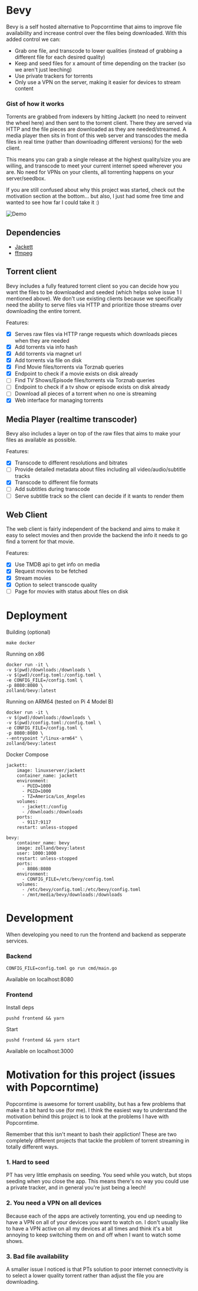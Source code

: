 # Bevy

Bevy is a self hosted alternative to Popcorntime that aims to improve file availability and increase control over the files being downloaded. With this added control we can:

- Grab one file, and transcode to lower qualities (instead of grabbing a different file for each desired quality)
- Keep and seed files for x amount of time depending on the tracker (so we aren't just leeching)
- Use private trackers for torrents
- Only use a VPN on the server, making it easier for devices to stream content

### Gist of how it works

Torrents are grabbed from indexers by hitting Jackett (no need to reinvent the wheel here) and then sent to the torrent client. There they are served via HTTP and the file pieces are downloaded as they are needed/streamed. A media player then sits in front of this web server and transcodes the media files in real time (rather than downloading different versions) for the web client.

This means you can grab a single release at the highest quality/size you are willing, and transcode to meet your current internet speed wherever you are. No need for VPNs on your clients, all torrenting happens on your server/seedbox.

If you are still confused about why this project was started, check out the motivation section at the bottom... but also, I just had some free time and wanted to see how far I could take it :)

![Demo](demo-gif.gif)

## Dependencies

- [Jackett](https://github.com/Jackett/Jackett)
- [ffmpeg](https://ffmpeg.org/)

## Torrent client

Bevy includes a fully featured torrent client so you can decide how you want the files to be downloaded and seeded (which helps solve issue 1 I mentioned above). We don't use existing clients because we specifically need the ability to serve files via HTTP and prioritize those streams over downloading the entire torrent.

Features:

- [x] Serves raw files via HTTP range requests which downloads pieces when they are needed
- [x] Add torrents via info hash
- [x] Add torrents via magnet url
- [x] Add torrents via file on disk
- [x] Find Movie files/torrents via Torznab queries
- [x] Endpoint to check if a movie exists on disk already
- [ ] Find TV Shows/Episode files/torrents via Torznab queries
- [ ] Endpoint to check if a tv show or episode exists on disk already
- [ ] Download all pieces of a torrent when no one is streaming
- [x] Web interface for managing torrents

## Media Player (realtime transcoder)

Bevy also includes a layer on top of the raw files that aims to make your files as available as possible.

Features:

- [x] Transcode to different resolutions and bitrates
- [ ] Provide detailed metadata about files including all video/audio/subtitle tracks
- [x] Transcode to different file formats
- [ ] Add subtitles during transcode
- [ ] Serve subtitle track so the client can decide if it wants to render them

## Web Client

The web client is fairly independent of the backend and aims to make it easy to select movies and then provide the backend the info it needs to go find a torrent for that movie.

Features:

- [x] Use TMDB api to get info on media
- [x] Request movies to be fetched
- [x] Stream movies
- [x] Option to select transcode quality
- [ ] Page for movies with status about files on disk

# Deployment

Building (optional)

```
make docker
```

Running on x86

```
docker run -it \
-v $(pwd)/downloads:/downloads \
-v $(pwd)/config.toml:/config.toml \
-e CONFIG_FILE=/config.toml \
-p 8080:8080 \
zolland/bevy:latest
```

Running on ARM64 (tested on Pi 4 Model B)

```
docker run -it \
-v $(pwd)/downloads:/downloads \
-v $(pwd)/config.toml:/config.toml \
-e CONFIG_FILE=/config.toml \
-p 8080:8080 \
--entrypoint "/linux-arm64" \
zolland/bevy:latest
```

Docker Compose

```
jackett:
    image: linuxserver/jackett
    container_name: jackett
    environment:
      - PUID=1000
      - PGID=1000
      - TZ=America/Los_Angeles
    volumes:
      - jackett:/config
      - /downloads:/downloads
    ports:
      - 9117:9117
    restart: unless-stopped

bevy:
    container_name: bevy
    image: zolland/bevy:latest
    user: 1000:1000
    restart: unless-stopped
    ports:
      - 8086:8080
    environment:
      - CONFIG_FILE=/etc/bevy/config.toml
    volumes:
      - /etc/bevy/config.toml:/etc/bevy/config.toml
      - /mnt/media/bevy/downloads:/downloads
```

# Development

When developing you need to run the frontend and backend as sepperate services.

### Backend

`CONFIG_FILE=config.toml go run cmd/main.go`

Available on localhost:8080

### Frontend

Install deps

`pushd frontend && yarn`

Start

`pushd frontend && yarn start`

Available on localhost:3000

# Motivation for this project (issues with Popcorntime)

Popcorntime is awesome for torrent usability, but has a few problems that make it a bit hard to use (for me). I think the easiest way to understand the motivation behind this project is to look at the problems I have with Popcorntime.

Remember that this isn't meant to bash their appliction! These are two completely different projects that tackle the problem of torrent streaming in totally different ways.

### 1. Hard to seed

PT has very little emphasis on seeding. You seed while you watch, but stops seeding when you close the app. This means there's no way you could use a private tracker, and in general you're just being a leech!

### 2. You need a VPN on all devices

Because each of the apps are actively torrenting, you end up needing to have a VPN on all of your devices you want to watch on. I don't usually like to have a VPN active on all my devices at all times and think it's a bit annoying to keep switching them on and off when I want to watch some shows.

### 3. Bad file availability

A smaller issue I noticed is that PTs solution to poor internet connectivity is to select a lower quality torrent rather than adjust the file you are downloading.
